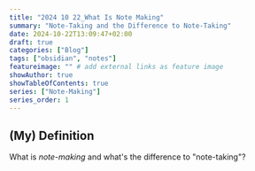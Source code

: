 ```yaml
---
title: "2024 10 22_What Is Note Making"
summary: "Note-Taking and the Difference to Note-Taking"
date: 2024-10-22T13:09:47+02:00
draft: true
categories: ["Blog"]
tags: ["obsidian", "notes"]
featureimage: "" # add external links as feature image
showAuthor: true
showTableOfContents: true
series: ["Note-Making"]
series_order: 1
---
```


## (My) Definition

What is *note-making* and what's the difference to "note-taking"?
